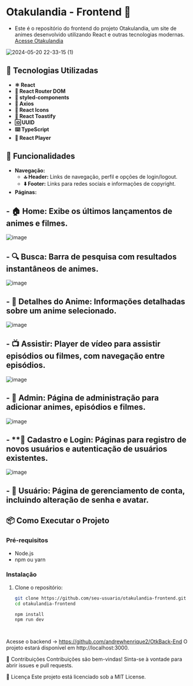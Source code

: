 # Otakulandia - Frontend 🌟

- Este é o repositório do frontend do projeto Otakulandia, um site de animes desenvolvido utilizando React e outras tecnologias modernas.
[Acesse Otakulandia](https://otakulandia.vercel.app)


![2024-05-20 22-33-15 (1)](https://github.com/andrewhenrique2/Otakulandia/assets/103382295/dbea557c-ad82-4f37-88cd-d8fe44fdc152)


## 🚀 Tecnologias Utilizadas

- **⚛️ React**
- **🔗 React Router DOM**
- **💅 styled-components**
- **📡 Axios**
- **🎨 React Icons**
- **🍞 React Toastify**
- **🆔 UUID**
- **⌨️ TypeScript**
- **🎥 React Player**

## 🔧 Funcionalidades

- **Navegação:**
  - **🔝 Header:** Links de navegação, perfil e opções de login/logout.
  - **⬇️ Footer:** Links para redes sociais e informações de copyright.
- **Páginas:**
##  - **🏠 Home:** Exibe os últimos lançamentos de animes e filmes.
![image](https://github.com/andrewhenrique2/Otakulandia/assets/103382295/f88599f6-aaf4-49f3-a0b0-c6adb571dd17)

##  - **🔍 Busca:** Barra de pesquisa com resultados instantâneos de animes.
![image](https://github.com/andrewhenrique2/Otakulandia/assets/103382295/f8fb9c2c-1d98-4eeb-b794-d9079673e5c7)

##  - **📄 Detalhes do Anime:** Informações detalhadas sobre um anime selecionado.
 ![image](https://github.com/andrewhenrique2/Otakulandia/assets/103382295/bb88f6ce-61fa-45b2-9cf8-6f2a57a2d291)

##  - **📺 Assistir:** Player de vídeo para assistir episódios ou filmes, com navegação entre episódios.
![image](https://github.com/andrewhenrique2/Otakulandia/assets/103382295/8d801c8b-a07a-4443-ba6c-4992c548d043)
##  - **🔧 Admin:** Página de administração para adicionar animes, episódios e filmes. <br>
![image](https://github.com/andrewhenrique2/Otakulandia/assets/103382295/2ba58f1f-c12a-420b-aa7d-1219cdb6bf59)

##  - **🔑 Cadastro e Login: Páginas para registro de novos usuários e autenticação de usuários existentes.

![image](https://github.com/andrewhenrique2/Otakulandia/assets/103382295/7912aa40-241b-42b3-8f3b-356261153ab8)

##  - **👤 Usuário:** Página de gerenciamento de conta, incluindo alteração de senha e avatar.

## 📦 Como Executar o Projeto

### Pré-requisitos

- Node.js
- npm ou yarn

### Instalação

1. Clone o repositório:
   ```bash
   git clone https://github.com/seu-usuario/otakulandia-frontend.git
   cd otakulandia-frontend

   npm install
   npm run dev

  
Acesse o backend -> https://github.com/andrewhenrique2/OtkBack-End 
O projeto estará disponível em http://localhost:3000. 

🤝 Contribuições
Contribuições são bem-vindas! Sinta-se à vontade para abrir issues e pull requests.

📜 Licença
Este projeto está licenciado sob a MIT License.
